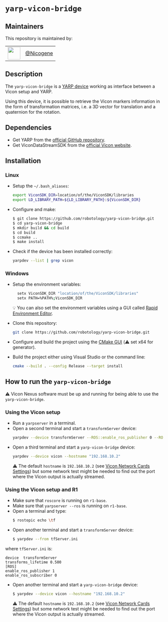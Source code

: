 # `yarp-vicon-bridge`

## Maintainers
This repository is maintained by:

| | |
|:---:|:---:|
| [<img src="https://github.com/Nicogene.png" width="40">](https://github.com/niNicogenecogene) | [@Nicogene](https://github.com/Nicogene) |

## Description
The `yarp-vicon-bridge` is a [YARP device](https://www.yarp.it/note_devices.html) working as interface between a Vicon setup and YARP. 

Using this device, it is possible to retrieve the Vicon markers information in the form of transformation matrices, i.e. a 3D vector for translation and a quaternion for the rotation. 

## Dependencies

- Get YARP from the [official GitHub repository](https://github.com/robotology/yarp.git).
- Get ViconDataStreamSDK from the [official Vicon website](https://www.vicon.com/products/software/datastream-sdk).

## Installation 

### Linux
- Setup the `~/.bash_aliases`:
  ```bash
  export ViconSDK_DIR=location/of/the/ViconSDK/libraries
  export LD_LIBRARY_PATH=${LD_LIBRARY_PATH}:${ViconSDK_DIR}
  ```
- Configure and make:
  ```bash
  $ git clone https://github.com/robotology/yarp-vicon-bridge.git
  $ cd yarp-vicon-bridge
  $ mkdir build && cd build
  $ cd build 
  $ ccmake ..
  $ make install
  ```
- Check if the device has been installed correctly:
  ```bash
  yarpdev --list | grep vicon
  ```

### Windows
- Setup the environment variables:
  ```bash
    setx ViconSDK_DIR "location/of/the/ViconSDK/libraries"
    setx PATH=%PATH%;ViconSDK_DIR
  ```
  :bulb: You can also set the environment variables using a GUI called [Rapid Environment Editor](https://www.rapidee.com/en/about).
  
- Clone this repository:
  ```bash
  git clone https://github.com/robotology/yarp-vicon-bridge.git
  ```
- Configure and build the project using the [CMake GUI](https://cmake.org/runningcmake/) (:warning: set x64 for generator).
- Build the project either using Visual Studio or the command line:
  ```bash
  cmake --build . --config Release --target install
  ```
  
## How to run the `yarp-vicon-bridge`

:warning: Vicon Nexus software must be up and running for being able to use the `yarp-vicon-bridge`.

### Using the Vicon setup

- Run a `yarpserver` in a terminal.
- Open a second terminal and start a `transformServer` device:
  ```bash
  yarpdev --device transformServer --ROS::enable_ros_publisher 0 --ROS::enable_ros_subscriber 0
  ```
- Open a third terminal and start a `yarp-vicon-bridge` device:
  ```bash
  yarpdev --device vicon --hostname "192.168.10.2"
  ```
  :warning: The default `hostname` is `192.168.10.2` (see [Vicon Network Cards Settings](https://docs.vicon.com/display/Connect/Configuring+network+card+settings#Configuringnetworkcardsettings-IPAddresses)) but some network test might be needed to find out the port where the Vicon output is actually streamed.

### Using the Vicon setup and R1
- Make sure that `roscore` is running on `r1-base`.
- Make sure that `yarpserver --ros` is running on `r1-base`.
- Open a terminal and type: 
  ```bash
  $ rostopic echo \tf
  ```
- Open another terminal and start a `transformServer` device:
  ```bash
  $ yarpdev --from tfServer.ini
  ```
where `tfServer.ini` is:
  ```
  device  transformServer
  transforms_lifetime 0.500
  [ROS]
  enable_ros_publisher 1
  enable_ros_subscriber 0
  ```
- Open another terminal and start a `yarp-vicon-bridge` device:
  ```bash
  $ yarpdev --device vicon --hostname "192.168.10.2"
  ```
  :warning: The default `hostname` is `192.168.10.2` (see [Vicon Network Cards Settings](https://docs.vicon.com/display/Connect/Configuring+network+card+settings#Configuringnetworkcardsettings-IPAddresses)) but some network test might be needed to find out the port where the Vicon output is actually streamed.

